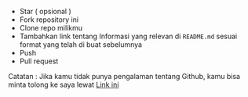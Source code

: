 - Star ( opsional )
- Fork repository ini
- Clone repo milikmu
- Tambahkan link tentang Informasi yang relevan di `README.md` sesuai format yang telah di buat sebelumnya
- Push
- Pull request

Catatan : Jika kamu tidak punya pengalaman tentang Github, kamu bisa minta tolong ke saya lewat [Link ini](https://t.me/riyhs)

